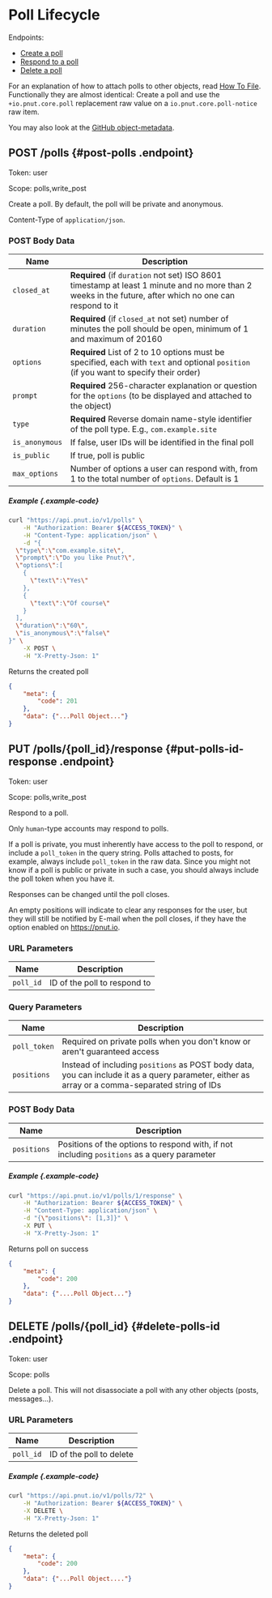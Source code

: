 # Poll Lifecycle

Endpoints:

* [Create a poll](#post-polls)
* [Respond to a poll](#put-polls-id-response)
* [Delete a poll](#delete-polls-id)

For an explanation of how to attach polls to other objects, read [How To File](../../how-to/file). Functionally they are almost identical: Create a poll and use the `+io.pnut.core.poll` replacement raw value on a `io.pnut.core.poll-notice` raw item.

You may also look at the [GitHub object-metadata](https://github.com/pnut-api/object-metadata/blob/master/raw-replacement-values/%2Bio.pnut.core.poll.md).


## <span class="method method-post">POST</span> /polls {#post-polls .endpoint}

Token: <span class="endpoint-meta">user</span>

Scope: <span class="endpoint-meta">polls,write_post</span>

Create a poll. By default, the poll will be private and anonymous.

Content-Type of `application/json`.

### POST Body Data

Name|Description
-|-
`closed_at`|__Required__ (if `duration` not set) ISO 8601 timestamp at least 1 minute and no more than 2 weeks in the future, after which no one can respond to it
`duration`|__Required__ (if `closed_at` not set) number of minutes the poll should be open, minimum of 1 and maximum of 20160
`options`|__Required__ List of 2 to 10 options must be specified, each with `text` and optional `position` (if you want to specify their order)
`prompt`|__Required__ 256-character explanation or question for the `options` (to be displayed and attached to the object)
`type`|__Required__ Reverse domain name-style identifier of the poll type. E.g., `com.example.site`
`is_anonymous`|If false, user IDs will be identified in the final poll
`is_public`|If true, poll is public
`max_options`|Number of options a user can respond with, from 1 to the total number of `options`. Default is 1


##### Example {.example-code}

```bash
curl "https://api.pnut.io/v1/polls" \
    -H "Authorization: Bearer ${ACCESS_TOKEN}" \
    -H "Content-Type: application/json" \
    -d "{
  \"type\":\"com.example.site\",
  \"prompt\":\"Do you like Pnut?\",
  \"options\":[
    {
      \"text\":\"Yes\"
    },
    {
      \"text\":\"Of course\"
    }
  ],
  \"duration\":\"60\",
  \"is_anonymous\":\"false\"
}" \
    -X POST \
    -H "X-Pretty-Json: 1"
```

Returns the created poll

```json
{
    "meta": {
        "code": 201
    },
    "data": {"...Poll Object..."}
}
```



## <span class="method method-put">PUT</span> /polls/<span class="call-param">{poll_id}</span>/response {#put-polls-id-response .endpoint}

Token: <span class="endpoint-meta">user</span>

Scope: <span class="endpoint-meta">polls,write_post</span>

Respond to a poll.

Only `human`-type accounts may respond to polls.

If a poll is private, you must inherently have access to the poll to respond, or include a `poll_token` in the query string. Polls attached to posts, for example, always include `poll_token` in the raw data. Since you might not know if a poll is public or private in such a case, you should always include the poll token when you have it.

Responses can be changed until the poll closes.

An empty positions will indicate to clear any responses for the user, but they will still be notified by E-mail when the poll closes, if they have the option enabled on https://pnut.io.

### URL Parameters

Name|Description
-|-
`poll_id`|ID of the poll to respond to

### Query Parameters

Name|Description
-|-
`poll_token`|Required on private polls when you don't know or aren't guaranteed access
`positions`|Instead of including `positions` as POST body data, you can include it as a query parameter, either as array or a comma-separated string of IDs

### POST Body Data

Name|Description
-|-
`positions`|Positions of the options to respond with, if not including `positions` as a query parameter

##### Example {.example-code}

```bash
curl "https://api.pnut.io/v1/polls/1/response" \
    -H "Authorization: Bearer ${ACCESS_TOKEN}" \
    -H "Content-Type: application/json" \
    -d "{\"positions\": [1,3]}" \
    -X PUT \
    -H "X-Pretty-Json: 1"
```

Returns poll on success

```json
{
    "meta": {
        "code": 200
    },
    "data": {"....Poll Object..."}
}
```



## <span class="method method-delete">DELETE</span> /polls/<span class="call-param">{poll_id}</span> {#delete-polls-id .endpoint}

Token: <span class="endpoint-meta">user</span>

Scope: <span class="endpoint-meta">polls</span>

Delete a poll. This will not disassociate a poll with any other objects (posts, messages...).

### URL Parameters

Name|Description
-|-
`poll_id`|ID of the poll to delete

##### Example {.example-code}

```bash
curl "https://api.pnut.io/v1/polls/72" \
    -H "Authorization: Bearer ${ACCESS_TOKEN}" \
    -X DELETE \
    -H "X-Pretty-Json: 1"
```

Returns the deleted poll

```json
{
    "meta": {
        "code": 200
    },
    "data": {"...Poll Object...."}
}
```
